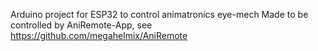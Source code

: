 Arduino project for ESP32 to control animatronics eye-mech
Made to be controlled by AniRemote-App, see
https://github.com/megahelmix/AniRemote
